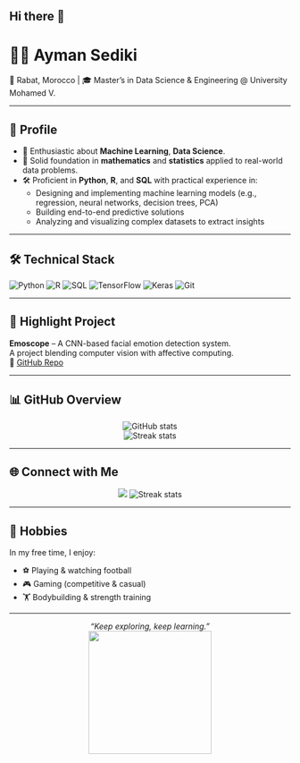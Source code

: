 ## Hi there 👋

# 👨‍💻 Ayman Sediki

📍 Rabat, Morocco | 🎓 Master’s in Data Science & Engineering @ University Mohamed V.

---

## 👤 Profile

- 🌱 Enthusiastic about **Machine Learning**, **Data Science**. 
- 🧠 Solid foundation in **mathematics** and **statistics** applied to real-world data problems.  
- 🛠️ Proficient in **Python**, **R**, and **SQL** with practical experience in:  
  - Designing and implementing machine learning models (e.g., regression, neural networks, decision trees, PCA)  
  - Building end-to-end predictive solutions  
  - Analyzing and visualizing complex datasets to extract insights  

---

## 🛠️ Technical Stack

![Python](https://img.shields.io/badge/Python-3776AB?style=for-the-badge&logo=python&logoColor=white)
![R](https://img.shields.io/badge/R-276DC3?style=for-the-badge&logo=r&logoColor=white)
![SQL](https://img.shields.io/badge/SQL-4479A1?style=for-the-badge&logo=postgresql&logoColor=white)
![TensorFlow](https://img.shields.io/badge/TensorFlow-FF6F00?style=for-the-badge&logo=tensorflow&logoColor=white)
![Keras](https://img.shields.io/badge/Keras-D00000?style=for-the-badge&logo=keras&logoColor=white)
![Git](https://img.shields.io/badge/Git-F05032?style=for-the-badge&logo=git&logoColor=white) 

---

## 📌 Highlight Project

**Emoscope** – A CNN-based facial emotion detection system.  
A project blending computer vision with affective computing.  
🔗 [GitHub Repo](https://github.com/AymanSediki/Emo-Scope)

---

## 📊 GitHub Overview

<p align="center">
  <img src="https://github-readme-stats.vercel.app/api?username=AymanSediki&show_icons=true&theme=gruvbox" alt="GitHub stats" />
  <br />
 <img src="https://streak-stats.demolab.com?user=AymanSediki&theme=gruvbox&hide_border=true" alt="Streak stats" />

</p>

---

## 🌐 Connect with Me

<p align="center">
  <a href="mailto:sediki.aymann@gmail.com"><img src="https://img.shields.io/badge/Gmail-D14836?style=for-the-badge&logo=gmail&logoColor=white"/></a>
  <img src="https://streak-stats.demolab.com?user=AymanSediki&theme=gruvbox&hide_border=true" alt="Streak stats" />
</p>

---

## 🎯 Hobbies

In my free time, I enjoy:
- ⚽ Playing & watching football  
- 🎮 Gaming (competitive & casual)  
- 🏋️ Bodybuilding & strength training  

---

<p align="center">
  <em>“Keep exploring, keep learning.”</em><br/>
  <img src="https://media.giphy.com/media/xT9IgzoKnwFNmISR8I/giphy.gif" width="220" />
</p>


